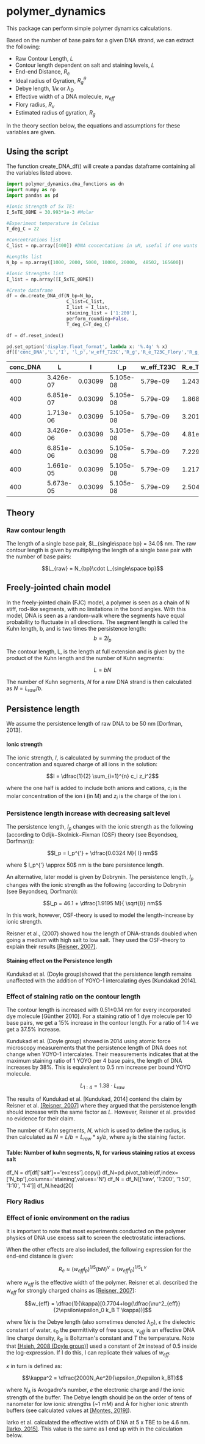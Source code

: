 # polymer_dynamics
This package can perform simple polymer dynamics calculations.

Based on the number of base pairs for a given DNA strand, we can extract the following:
- Raw Contour Length, $L$
- Contour length dependent on salt and staining levels, $L$
- End-end Distance, $R_e$
- Ideal radius of Gyration, $R_g^{\theta}$ 
- Debye length, $1/\kappa$ or $\lambda_D$
- Effective width of a DNA molecule, $w_{eff}$
- Flory radius, $R_{\nu}$
- Estimated radius of gyration, $R_g$

In the theory section below, the equations and assumptions for these variables are given.

## Using the script
The function create_DNA_df() will create a pandas dataframe containing all the variables listed above.
```python
import polymer_dynamics.dna_functions as dn
import numpy as np
import pandas as pd

#Ionic Strength of 5x TE:
I_5xTE_0BME = 30.993*1e-3 #Molar

#Experiment temperature in Celsius
T_deg_C = 22 

#Concentrations list
C_list = np.array([400]) #DNA concentations in uM, useful if one wants the C/C_overlap ratio    

#Lengths list
N_bp = np.array([1000, 2000, 5000, 10000, 20000,  48502, 165600])

#Ionic Strengths list
I_list = np.array([I_5xTE_0BME])

#Create dataframe
df = dn.create_DNA_df(N_bp=N_bp, 
                      C_list=C_list, 
                      I_list = I_list,
                      staining_list = ['1:200'],
                      perform_rounding=False,
                      T_deg_C=T_deg_C)

df = df.reset_index()

pd.set_option('display.float_format', lambda x: '%.4g' % x)
df[['conc_DNA','L','I', 'l_p','w_eff_T23C','R_g','R_e_T23C_Flory','R_g_T23C_Flory','c_overlap_T23C_Flory', 'tau_zimm_low_c','C_ratio_Flory']]


```
|conc_DNA|L    |I      |l_p|w_eff_T23C|R_e_T23C_Flory|R_g_T23C_Flory|c_overlap_T23C_Flory|tau_zimm_low_c|C_ratio_Flory|
|--------|-----|-------|---|----------|--------------|--------------|--------------------|--------------|-------------|
|400     |3.426e-07|0.03099|5.105e-08|5.79e-09  |1.243e-07     |5.075e-08     |1973                |0.002207      |0.2028       |
|400     |6.851e-07|0.03099|5.105e-08|5.79e-09  |1.868e-07     |7.626e-08     |1162                |0.00749       |0.3442       |
|400     |1.713e-06|0.03099|5.105e-08|5.79e-09  |3.201e-07     |1.307e-07     |577.6               |0.03768       |0.6925       |
|400     |3.426e-06|0.03099|5.105e-08|5.79e-09  |4.81e-07      |1.964e-07     |340.3               |0.1279        |1.175        |
|400     |6.851e-06|0.03099|5.105e-08|5.79e-09  |7.229e-07     |2.951e-07     |200.5               |0.4341        |1.995        |
|400     |1.661e-05|0.03099|5.105e-08|5.79e-09  |1.217e-06     |4.967e-07     |102                 |2.07          |3.921        |
|400     |5.673e-05|0.03099|5.105e-08|5.79e-09  |2.504e-06     |1.022e-06     |39.96               |18.04         |10.01        |


## Theory

### Raw contour length
The length of a single base pair, $L_{single\space bp} = 34.0$ nm. The raw contour length is given by multiplying the length of a single base pair with the number of base pairs:

$$L_{raw} = N_{bp}\cdot L_{single\space bp}$$


## Freely-jointed chain model
In the freely-jointed chain (FJC) model, a polymer is seen as a chain of N stiff, rod-like segments, with no limitations in the bond angles. With this model, DNA is seen as a random-walk where the segments have equal probability to fluctuate in all directions. The segment length is called the Kuhn length, b, and is two times the persistence length:
$$b = 2l_p$$

The contour length, L, is the length at full extension and is given by the product of the Kuhn length and the number of Kuhn segments: 

$$L = b N$$

The number of Kuhn segments, $N$ for a raw DNA strand is then calculated as $N = L_{raw}/b$.

## Persistence length

We assume the persistence length of raw DNA to be 50 nm [Dorfman, 2013].

#### Ionic strength
The ionic strength, $I$, is calculated by summing the product of the concentration and squared charge of all ions in the solution:

$$I = \dfrac{1}{2} \sum_{i=1}^{n} c_i z_i^2$$

where the one half is added to include both anions and cations, $c_i$ is the molar concentration of the ion i (in M) and $z_i$ is the charge of the ion i. 

### Persistence length increase with decreasing salt level
The persistence length, $l_p$ changes with the ionic strength as the following (according to Odijk−Skolnick−Fixman (OSF) theory (see Beyondseq, Dorfman)): 

$$l_p = l_p^{'} + \dfrac{0.0324 M}{ I} nm$$

where $ l_p^{'} \approx 50$  nm is the bare persistence length.

An alternative, later model is given by Dobrynin. The persistence length, $l_p$ changes with the ionic strength as the following (according to Dobrynin (see Beyondseq, Dorfman)): 

$$l_p = 46.1 + \dfrac{1.9195 M}{ \sqrt{I}} nm$$

In this work, however, OSF-theory is used to model the length-increase by ionic strength.

Reisner et al., (2007) showed how the length of DNA-strands doubled when going a medium with high salt to low salt. They used the OSF-theory to explain their results [[Reisner, 2007]](https://journals.aps.org/prl/abstract/10.1103/PhysRevLett.99.058302). 

#### Staining effect on the Persistence length 
Kundukad et al. (Doyle group)showed that the persistence length remains unaffected with the addition of YOYO-1 intercalating dyes [Kundakad 2014]. 

### Effect of staining ratio on the contour length
The contour length is increased with 0.51±0.14 nm for every incorporated dye molecule [Günther 2010]. For a staining ratio of 1 dye molecule per 10 base pairs, we get a 15% increase in the contour length. For a ratio of 1:4 we get a 37.5% increase.

Kundukad et al. (Doyle group) showed in 2014 using atomic force microscopy measurements that the persistence length of DNA does not change when YOYO-1 intercalates. Their measurements indicates that at the maximum staining ratio of 1 YOYO per 4 base pairs, the length of DNA increases by 38%. This is equivalent to 0.5 nm increase per bound YOYO molecule.

$$L_{1:4} = 1.38\cdot L_{raw}$$

The results of Kundukad et al. [Kundukad, 2014] contend the claim by Reisner et al. [[Reisner, 2007]](https://journals.aps.org/prl/abstract/10.1103/PhysRevLett.99.058302) where they argued that the persistence length should increase with the same factor as $L$. However, Reisner et al. provided no evidence for their claim.

The number of Kuhn segments, $N$, which is used to define the radius, is then calculated as $N = L/b = L_{raw}*s_f/b$, where $s_f$ is the staining factor.

#### Table: Number of kuhn segments, N, for various staining ratios at excess salt
df_N = df[df['salt']=='excess'].copy()
df_N=pd.pivot_table(df,index=['N_bp'],columns='staining',values='N')
df_N = df_N[['raw', '1:200', '1:50', '1:10', '1:4']]
df_N.head(20)

### Flory Radius
### Effect of ionic environment on the radius
It is important to note that most experiments conducted on the polymer physics of DNA use excess salt to screen the electrostatic interactions. 

When the other effects are also included, the following expression for the end-end distance is given:

$$R_e \approx (w_{eff} l_p)^{1/5}(bN)^{\nu} = (w_{eff} l_p)^{1/5}L^{\nu}$$

where $w_{eff}$ is the effective width of the polymer. Reisner et al. described the $w_{eff}$ for strongly charged chains as [[Reisner, 2007]](https://journals.aps.org/prl/abstract/10.1103/PhysRevLett.99.058302):

$$w_{eff} = \dfrac{1}{\kappa}[0.7704+log(\dfrac{\nu^2_{eff}}{2\epsilon\epsilon_0 k_B T \kappa})]$$

where $1/\kappa$ is the Debye length (also sometimes denoted $\lambda_D$), $\epsilon$ the dielectric constant of water, $\epsilon_0$ the permittivity of free space, $\nu_{eff}$ is an effective DNA line charge density, $k_B$ is Boltzman's constant and $T$ the temperature. Note that [[Hsieh, 2008 (Doyle group)]](http://web.mit.edu/doylegroup/pubs/Nanolett_hsieh_08.pdf) used a constant of $2\pi$ instead of $0.5$ inside the log-expression. If I do this, I can replicate their values of $w_{eff}$.

$\kappa$  in turn is defined as:

$$\kappa^2  = \dfrac{2000N_Ae^2I}{\epsilon_0\epsilon k_BT}$$

where $N_A$ is Avogadro's number, $e$ the electronic charge and $I$ the ionic strength of the buffer. The Debye length should be on the order of tens of nanometer for low ionic strengths (~1 mM) and Å for higher ionic strenth buffers (see calculated values at [[Montes, 2019]](https://www.ncbi.nlm.nih.gov/pmc/articles/PMC6932854/)).

Iarko et al. calculated the effective width of DNA at 5 x TBE to be 4.6 nm. [[Iarko, 2015]](https://publications.lib.chalmers.se/records/fulltext/225267/local_225267.pdf). This value is the same as I end up with in the calculation below.